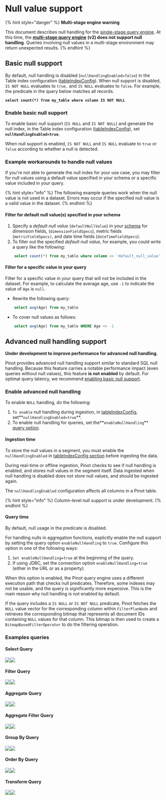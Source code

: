 # Null value support

{% hint style="danger" %}
**Multi-stage engine warning**

This document describes null handling for the [single-stage query engine](../../reference/single-stage-engine.md). At this time, the [**multi-stage query engine**](../../reference/multi-stage-engine.md) **(v2) does not support null handling**. Queries involving null values in a multi-stage environment may return unexpected results.
{% endhint %}

## Basic null support

By default, null handling is disabled (`nullHandlingEnabled=false`) in the Table index configuration ([tableIndexConfig](https://docs.pinot.apache.org/configuration-reference/table#tableindexconfig-1)). When null support is disabled, `IS NOT NULL` evaluates to `true,` and `IS NULL` evaluates to `false`. For example, the predicate in the query below matches all records.

<pre class="language-sql"><code class="lang-sql"><strong>select count(*) from my_table where column IS NOT NULL
</strong></code></pre>

### Enable basic null support

To enable basic null support (`IS NULL` and `IS NOT NULL`) and generate the null index, in the Table index configuration ([tableIndexConfig](https://docs.pinot.apache.org/configuration-reference/table#tableindexconfig-1)), set **`nullHandlingEnabled=true`**.

When null support is enabled, `IS NOT NULL` and `IS NULL` evaluate to `true` or `false` according to whether a null is detected.&#x20;

### Example workarounds to handle null values

If you're not able to generate the null index for your use case, you may filter for null values using a default value specified in your schema or a specific value included in your query.

{% hint style="info" %}
The following example queries work when the null value is not used in a dataset. Errors may occur if the specified null value is a valid value in the dataset.
{% endhint %}

#### Filter for default null value(s) specified  in your schema

1. Specify a _default null value_ (`defaultNullValue`) in your [schema](https://docs.pinot.apache.org/basics/components/table/schema) for dimension fields, (`dimensionFieldSpecs`), metric fields (`metricFieldSpecs)`, and date time fields (`dateTimeFieldSpecs`).
2. To filter out the specified _default null value_, for example, you could write a query like the following:

```sql
    select count(*) from my_table where column <> 'default_null_value'
```

#### Filter for a specific value in your query

Filter for a specific value in your query that will not be included in the dataset. For example, to calculate the average age, use `-1` to indicate the value of `Age` is `null`.

* Rewrite the following query:

```sql
    select avg(Age) from my_table
```

* To cover null values as follows:

```sql
    select avg(Age) from my_table WHERE Age <> -1
```

## Advanced null handling support

**Under development to improve performance for advanced null handling.**&#x20;

Pinot provides advanced null handling support similar to standard SQL null handling. Because this feature carries a notable performance impact (even queries without null values), this feature **is not enabled** by default. For optimal query latency, we recommend [enabling basic null support](null-value-support.md#to-enable-basic-null-support).

### Enable advanced null handling

To enable `NULL` handling, do the following:

1. `To enable` null handling during ingestion, in [tableIndexConfig](https://docs.pinot.apache.org/configuration-reference/table#tableindexconfig-1), set**`nullHandlingEnabled=true`**.
2. To enable null handling for queries, set the**`enableNullHandling`** [query option](https://docs.pinot.apache.org/users/user-guide-query/query-options).

#### **Ingestion time**

To store the null values in a segment, you must enable the `nullHandlingEnabled` in [tableIndexConfig section](https://docs.pinot.apache.org/configuration-reference/table#tableindexconfig-1) before ingesting the data.

During real-time or offline ingestion, Pinot checks to see if null handling is enabled, and stores null values in the segment itself. Data ingested when null handling is disabled does not store null values, and should be ingested again.

The `nullHandlingEnabled` configuration affects all columns in a Pinot table.

{% hint style="info" %}
Column-level null support is under development.
{% endhint %}

#### Query time

By default, null usage in the predicate is disabled.&#x20;

For handling nulls in aggregation functions, explicitly enable the null support by setting the query option `enableNullHandling` to `true`. Configure this option in one of the following ways:

1. `Set enableNullHandling=true` at the beginning of the query.
2. If using JDBC, set the connection option `enableNullHandling=true` (either in the URL or as a property).

When this option is enabled, the Pinot query engine uses a different execution path that checks null predicates. Therefore, some indexes may not be usable, and the query is significantly more expensive. This is the main reason why null handling is not enabled by default.&#x20;

If the query includes a `IS NULL` or `IS NOT NULL` predicate, Pinot fetches the `NULL` value vector for the corresponding column within `FilterPlanNode` and retrieves the corresponding bitmap that represents all document IDs containing `NULL` values for that column. This bitmap is then used to create a `BitmapBasedFilterOperator` to do the filtering operation.

### Examples queries

#### Select Query

![](https://lh7-us.googleusercontent.com/nXy6a9xdtVgM4aLpq2MX5NCZC\_IrGpK7bzYENcqpbUq2Of-KneuGL0z6Vvg\_U2RhkUrjsl8TsIuwm2GT90iFNaNFbaEd4Ga5oqWV5-8gvKEJ4P0V9mNTsmpt-TkOaAd35ayYR3uo07ijjS\_wm62SoDuf7Q=s2048)![](https://lh7-us.googleusercontent.com/Ba8gyIR9l8PytTCkIgcUlg6PrJazi6gFqKk5KfbrClVLS-lLySFwrMXZB073W3vb6wJoKvD9DvU7wf\_1Whj\_JPzfqfeKqcHyt7gxG-n71fYPaUucD1djRPkZTjYaWUr5sgDoHZSWNoosZZ-cv1D0doCb4Q=s2048)

#### Filter Query

![](https://lh7-us.googleusercontent.com/tW\_BWUTp8\_CvC-A0Ptd4rVXxfIY7QcgWD6IG2Tc3l7rUMvO1iYWZvSlh0mS-fEOK0aYBj1roD6\_4yuGDd2pdU6YTbGbcZMlsvS00drDh3WnNA3GRj\_DHlum55UtW23577QyoBJ80odjjMIbcOUyGBrOwoQ=s2048)![](https://lh7-us.googleusercontent.com/1V0fUS-Gvw18CBQrnlXXlRc9PPG3q-U\_87nRMjiiSJbB89fvpFJ7sSJA417XJtDO\_qOLVWrXZL\_UmzO0SypEZ1tIDIAw-gXVNCiVJj9lsGI5qnzT481Tg6XJrfd8M18x6Mk-UWyUExSRz1GSEuiJrLBEnw=s2048)

#### Aggregate Query

![](https://lh7-us.googleusercontent.com/-tCTwlmmcCWmkw\_9PUgEwczMEQIqAuG1oZXAcprxF\_lXEOU7tEh\_RLu0hL08Rbr5yccl-ncTfV0L3hPPy4eRMR-a7XTGLkv-Tl7ttnihYBc6AqvdocGExl8JpHeso5F\_dNq0EHlUaAtoVj9Bn3JJPKU2EQ=s2048)![](https://lh7-us.googleusercontent.com/cklgqy4Tdgubro6m2pnSSbih0QAhLMUDUGnb3SRCt7OswVOvjB\_7FNfn31kg23wUXuXNE5CbUZoHZYO6movrYFA6AOgukm\_nQiqXB\_eSvbpCUZYpGvbG8OjHHl-l8Nl7b\_vGnRMoPu9JAxzN3HE6pX2Cog=s2048)

#### Aggregate Filter Query

![](https://lh7-us.googleusercontent.com/dg408MRRnos1OU5dbc24YPeTwQafLqVmA7SCaZGzfN2ZTP7ghgjGzmQkz45gcSrUKl\_QUJwTadJJX5OR1gzauvsFPJKlq\_URCgQ8GUnKxjCQZkkVT9HhQGMTmU2-mjkdqQJarzDahWE4awPQyx0kJImHsg=s2048)![](https://lh7-us.googleusercontent.com/rLYW5d1iOE3-BtmoXsEPw5sa362aoI8cl4pnVXxp9KreScLoLYd6K6n0HqmlMOcCH5WdVxoPJXo9TNMIJ9xkTaxOQzhfmTBRmWXxeGOh1viH7nRx2OYiGKc51XdBVCG0dTJ700t4vqQ5oiaFwL5WmRhvzg=s2048)

#### Group By Query

![](https://lh7-us.googleusercontent.com/cAffjGlMh91qParql4VLO23-wKREfnfvihKNsJemO3Fh3GjQpb8q25XMKisATb6H\_Pd615XDkl6xT9sjqh45EXxv0kcs8oJxWtg\_ElyKJ86EDbunN36gkxqCDPFV3vkSlBQf7ibKZo2ndEqv3luG9VPxfQ=s2048)![](https://lh7-us.googleusercontent.com/aS5g\_lG\_vnjiqJ8z6sXEjPD95QW-YN4YVTeZxS2m\_ICzpESI9-7EotmGJvMNTgNyTGyVBk5XzOkd1ehrlKHFwQU0UHVzecU5TzSyYUFrDvaecPqclyO1ElPfinwGy-mCCI3yBS8J13xjbPvtQeRyJk-xpw=s2048)

#### Order By Query

![](https://lh7-us.googleusercontent.com/NlQwK1IxLuAlMHzqD9Kf-hXgcL9FNHPXIm1yP25VlReKRB1EmWs4aswp-H6FIp\_uO9Za86597F7UlENtDcSa3OkQm6-FbG3QcOj6U5CzTVJembd\_eS\_8Dx-fQ4CJfH2KMdJzRbCNJfFZZXKw89t4jlUYhQ=s2048)![](https://lh7-us.googleusercontent.com/e0E4JROmDeCO6e-EwCxPCo8AqNjlY6zF5Mk9tppx6KMWxr-CfHb6dL3yu1N0yM4LkqYu-ik0xtCVLiOgIGE9PwiN\_LUx1a3sqGrZGPvFO4Ul9HuedKvCXmwnSHYhzYt0AC-7asFYySwf2wEWyXJ5H--5mg=s2048)

#### Transform Query

![](https://lh7-us.googleusercontent.com/I\_By0UQTEWOY0Bs48QcGCP0cLn9OVQW9YdrSlJ3YtclYtaWgW76Gwko9Es351iKJMTcd2XzZEuUtY6pUIi7Zjf1\_dCBUUflVUV05xFuzHMVOMYLD3UF6U7xuZdAvhm5d0x3gRUwhJXI1Htrpq8zEmFFZug=s2048)![](https://lh7-us.googleusercontent.com/8v-QHctCuRsvLOtRfqMTlBt95dQvQprnLEIFykdMYsR\_YcdbVYgEzWiINeeJq5f5YzNo\_Lbar6AHR1mhW1pMLqvDm65eUJ3xjfgQKHQ1FdBAom2rPuCkSq4MMCX5xdUdU7wI4BP0\_0\_17bmqbmPDBPQ2PQ=s2048)






